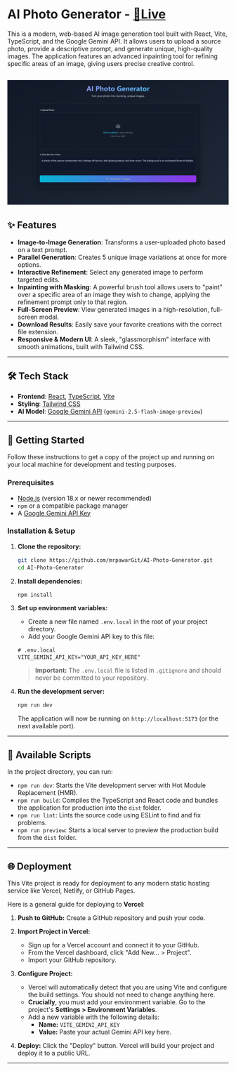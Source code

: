# AI Photo Generator - [🔗Live](https://aiphotgen-phi-two.vercel.app/)

This is a modern, web-based AI image generation tool built with React, Vite, TypeScript, and the Google Gemini API. It allows users to upload a source photo, provide a descriptive prompt, and generate unique, high-quality images. The application features an advanced inpainting tool for refining specific areas of an image, giving users precise creative control.

## ![alt text](AI-Photo-Generator/materials/image.png)

## ✨ Features

- **Image-to-Image Generation**: Transforms a user-uploaded photo based on a text prompt.
- **Parallel Generation**: Creates 5 unique image variations at once for more options.
- **Interactive Refinement**: Select any generated image to perform targeted edits.
- **Inpainting with Masking**: A powerful brush tool allows users to "paint" over a specific area of an image they wish to change, applying the refinement prompt only to that region.
- **Full-Screen Preview**: View generated images in a high-resolution, full-screen modal.
- **Download Results**: Easily save your favorite creations with the correct file extension.
- **Responsive & Modern UI**: A sleek, "glassmorphism" interface with smooth animations, built with Tailwind CSS.

---

## 🛠️ Tech Stack

- **Frontend**: [React](https://reactjs.org/), [TypeScript](https://www.typescriptlang.org/), [Vite](https://vitejs.dev/)
- **Styling**: [Tailwind CSS](https://tailwindcss.com/)
- **AI Model**: [Google Gemini API](https://ai.google.dev/) (`gemini-2.5-flash-image-preview`)

---

## 🚀 Getting Started

Follow these instructions to get a copy of the project up and running on your local machine for development and testing purposes.

### Prerequisites

- [Node.js](https://nodejs.org/) (version 18.x or newer recommended)
- `npm` or a compatible package manager
- A [Google Gemini API Key](https://ai.google.dev/pricing)

### Installation & Setup

1.  **Clone the repository:**

    ```bash
    git clone https://github.com/mrpawarGit/AI-Photo-Generator.git
    cd AI-Photo-Generator
    ```

2.  **Install dependencies:**

    ```bash
    npm install
    ```

3.  **Set up environment variables:**

    - Create a new file named `.env.local` in the root of your project directory.
    - Add your Google Gemini API key to this file:

    ```env
    # .env.local
    VITE_GEMINI_API_KEY="YOUR_API_KEY_HERE"
    ```

    > **Important:** The `.env.local` file is listed in `.gitignore` and should never be committed to your repository.

4.  **Run the development server:**
    ```bash
    npm run dev
    ```
    The application will now be running on `http://localhost:5173` (or the next available port).

---

## 📜 Available Scripts

In the project directory, you can run:

- `npm run dev`: Starts the Vite development server with Hot Module Replacement (HMR).
- `npm run build`: Compiles the TypeScript and React code and bundles the application for production into the `dist` folder.
- `npm run lint`: Lints the source code using ESLint to find and fix problems.
- `npm run preview`: Starts a local server to preview the production build from the `dist` folder.

---

## 🌐 Deployment

This Vite project is ready for deployment to any modern static hosting service like Vercel, Netlify, or GitHub Pages.

Here is a general guide for deploying to **Vercel**:

1.  **Push to GitHub:** Create a GitHub repository and push your code.

2.  **Import Project in Vercel:**

    - Sign up for a Vercel account and connect it to your GitHub.
    - From the Vercel dashboard, click "Add New... > Project".
    - Import your GitHub repository.

3.  **Configure Project:**

    - Vercel will automatically detect that you are using Vite and configure the build settings. You should not need to change anything here.
    - **Crucially**, you must add your environment variable. Go to the project's **Settings > Environment Variables**.
    - Add a new variable with the following details:
      - **Name:** `VITE_GEMINI_API_KEY`
      - **Value:** Paste your actual Gemini API key here.

4.  **Deploy:** Click the "Deploy" button. Vercel will build your project and deploy it to a public URL.

---
